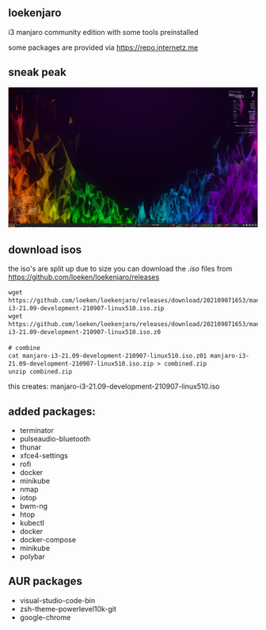 ## loekenjaro

i3 manjaro community edition with some tools preinstalled

some packages are provided via https://repo.internetz.me

## sneak peak
![GitHub Logo](/screenshot.png)

## download isos

the iso's are split up due to size
you can download the *.iso* files from https://github.com/loeken/loekenjaro/releases
```
wget https://github.com/loeken/loekenjaro/releases/download/202109071653/manjaro-i3-21.09-development-210907-linux510.iso.zip
wget https://github.com/loeken/loekenjaro/releases/download/202109071653/manjaro-i3-21.09-development-210907-linux510.iso.z0

# combine
cat manjaro-i3-21.09-development-210907-linux510.iso.z01 manjaro-i3-21.09-development-210907-linux510.iso.zip > combined.zip
unzip combined.zip
```

this creates: manjaro-i3-21.09-development-210907-linux510.iso


## added packages:
- terminator
- pulseaudio-bluetooth
- thunar
- xfce4-settings
- rofi
- docker
- minikube
- nmap
- iotop
- bwm-ng
- htop
- kubectl
- docker
- docker-compose
- minikube
- polybar

## AUR packages
- visual-studio-code-bin
- zsh-theme-powerlevel10k-git
- google-chrome